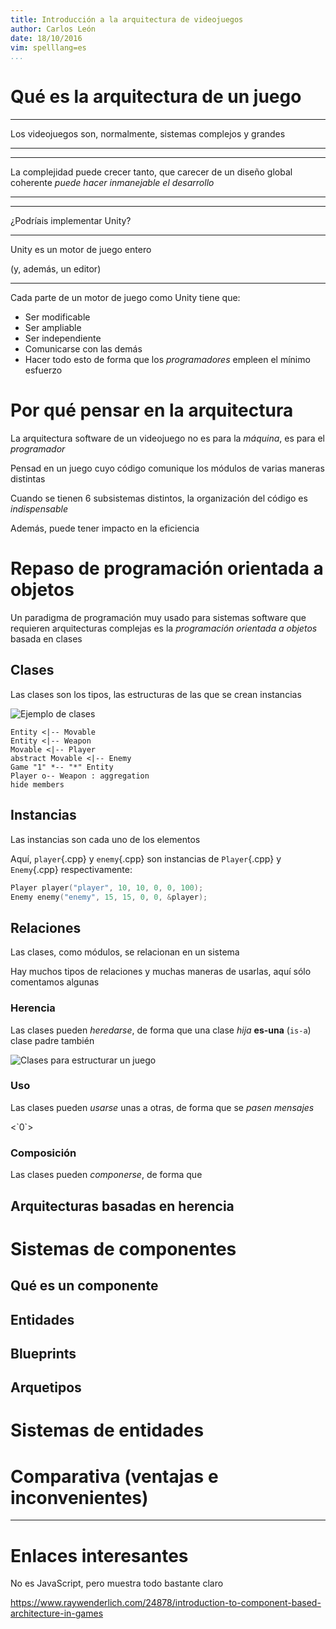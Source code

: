 ```yaml
---
title: Introducción a la arquitectura de videojuegos
author: Carlos León
date: 18/10/2016
vim: spelllang=es
...
```


# Qué es la arquitectura de un juego

---


Los videojuegos son, normalmente, sistemas complejos y grandes

---

<!-- TODO [Carlos, 19-10-2016 12:32]: foto de subsistemas -->

---

La complejidad puede crecer tanto, que carecer de un diseño global coherente
*puede hacer inmanejable el desarrollo*

---

<!-- TODO [Carlos, 19-10-2016 12:34]: foto de Unity -->

---

¿Podríais implementar Unity?

---

Unity es un motor de juego entero

<p class="fragment">(y, además, un editor)<p>

---

Cada parte de un motor de juego como Unity tiene que:

- Ser modificable
- Ser ampliable
- Ser independiente
- Comunicarse con las demás
- Hacer todo esto de forma que los *programadores* empleen el mínimo esfuerzo


# Por qué pensar en la arquitectura

La arquitectura software de un videojuego no es para la *máquina*, es para el
*programador*

Pensad en un juego cuyo código comunique los módulos de varias maneras
distintas

Cuando se tienen 6 subsistemas distintos, la organización del código es
*indispensable*

Además, puede tener impacto en la eficiencia


# Repaso de programación orientada a objetos

Un paradigma de programación muy usado para sistemas software que requieren
arquitecturas complejas es la *programación orientada a objetos* basada en clases

## Clases

Las clases son los tipos, las estructuras de las que se crean instancias

![Ejemplo de clases](imgs/inherit_graph_0.png)

```plantuml
Entity <|-- Movable
Entity <|-- Weapon
Movable <|-- Player
abstract Movable <|-- Enemy
Game "1" *-- "*" Entity
Player o-- Weapon : aggregation
hide members
```



## Instancias

Las instancias son cada uno de los elementos 

Aquí, `player`{.cpp} y `enemy`{.cpp} son instancias de `Player`{.cpp} y
`Enemy`{.cpp} respectivamente:

```cpp
Player player("player", 10, 10, 0, 0, 100);
Enemy enemy("enemy", 15, 15, 0, 0, &player);
```

## Relaciones

Las clases, como módulos, se relacionan en un sistema

Hay muchos tipos de relaciones y muchas maneras de usarlas, aquí sólo
comentamos algunas

### Herencia


Las clases pueden *heredarse*, de forma que una clase *hija* **es-una**
(`is-a`) clase padre también

![Clases para estructurar un juego](imgs/classEntity__inherit__graph.png)

### Uso

Las clases pueden *usarse* unas a otras, de forma que se *pasen mensajes*

<!-- TODO [Carlos, 19-10-2016 14:16]: player->arma --><`0`>

### Composición

Las clases pueden *componerse*, de forma que 

## Arquitecturas basadas en herencia

# Sistemas de componentes

## Qué es un componente

## Entidades

## Blueprints

## Arquetipos

# Sistemas de entidades

# Comparativa (ventajas e inconvenientes)


------------------------------

# Enlaces interesantes

No es JavaScript, pero muestra todo bastante claro

<https://www.raywenderlich.com/24878/introduction-to-component-based-architecture-in-games>
